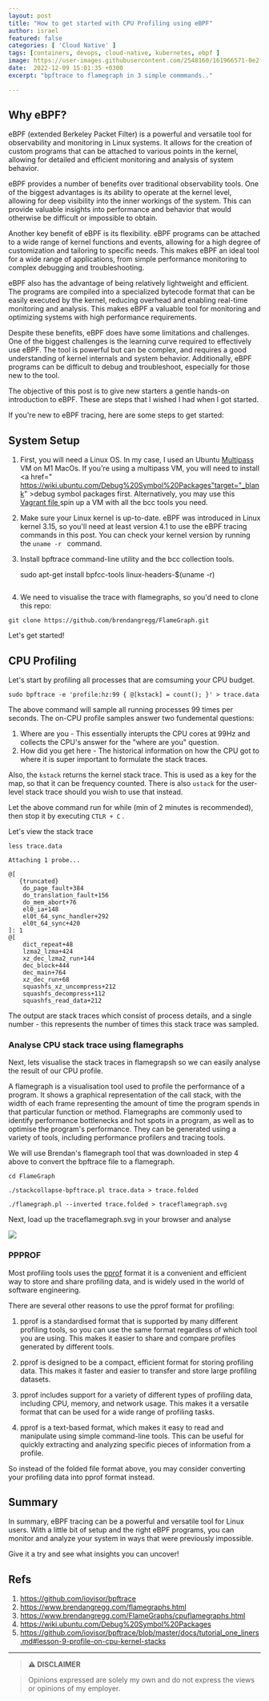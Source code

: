 ```yaml
---
layout: post
title: "How to get started with CPU Profiling using eBPF"
author: israel
featured: false
categories: [ 'Cloud Native' ]
tags: [containers, devops, cloud-native, kubernetes, ebpf ]
image: https://user-images.githubusercontent.com/2548160/161966571-0e2f2d03-9cc3-499e-b45d-04813ff9d91e.jpeg
date:  2022-12-09 15:01:35 +0300
excerpt: "bpftrace to flamegraph in 3 simple commmands.."

---
```


## Why eBPF? ##

eBPF (extended Berkeley Packet Filter) is a powerful and versatile tool for observability and monitoring in Linux systems. It allows for the creation of custom programs that can be attached to various points in the kernel, allowing for detailed and efficient monitoring and analysis of system behavior.

eBPF provides a number of benefits over traditional observability tools. One of the biggest advantages is its ability to operate at the kernel level, allowing for deep visibility into the inner workings of the system. This can provide valuable insights into performance and behavior that would otherwise be difficult or impossible to obtain.

Another key benefit of eBPF is its flexibility. eBPF programs can be attached to a wide range of kernel functions and events, allowing for a high degree of customization and tailoring to specific needs. This makes eBPF an ideal tool for a wide range of applications, from simple performance monitoring to complex debugging and troubleshooting.

eBPF also has the advantage of being relatively lightweight and efficient. The programs are compiled into a specialized bytecode format that can be easily executed by the kernel, reducing overhead and enabling real-time monitoring and analysis. This makes eBPF a valuable tool for monitoring and optimizing systems with high performance requirements.

Despite these benefits, eBPF does have some limitations and challenges. One of the biggest challenges is the learning curve required to effectively use eBPF. The tool is powerful but can be complex, and requires a good understanding of kernel internals and system behavior. Additionally, eBPF programs can be difficult to debug and troubleshoot, especially for those new to the tool.

The objective of this post is to give new starters a gentle hands-on introduction to eBPF. These are steps that I wished I had when I got started. 

If you're new to eBPF tracing, here are some steps to get started:

## System Setup ##

1. First, you will need a Linux OS. In my case, I used an Ubuntu <a href="https://multipass.run/" target="_blank">Multipass</a> VM on M1 MacOs. 
If you're using a multipass VM, you will need to install <a href=" https://wiki.ubuntu.com/Debug%20Symbol%20Packages"target="_blank" >debug symbol packages</a> first. Alternatively, you may use this <a href="https://github.com/iovisor/bpftrace/blob/master/Vagrantfile" target="_blank">Vagrant file </a> spin up a VM with all the bcc tools you need. 

2. Make sure your Linux kernel is up-to-date. eBPF was introduced in Linux kernel 3.15, so you'll need at least version 4.1 to use the eBPF tracing commands in this post. You can check your kernel version by running the `uname -r ` command. 


3. Install bpftrace command-line utility and the bcc collection tools. 
   

     sudo apt-get install bpfcc-tools linux-headers-$(uname -r)

    ```bash

4. We need to visualise the trace with flamegraphs, so you'd need to clone this repo: 

```
git clone https://github.com/brendangregg/FlameGraph.git
```

Let's get started! 

## CPU Profiling ##

Let's start by profiling all processes that are comsuming your CPU budget.  

` sudo bpftrace -e 'profile:hz:99 { @[kstack] = count(); }' > trace.data ` 

The above command will sample all running processes 99 times per seconds. The on-CPU profile samples answer two fundemental questions: 

1. Where are you - This essentially interupts the CPU cores at 99Hz and collects the CPU's answer for the "where are you" question. 
2. How did you get here - The historical information on how the CPU got to where it is super important to formulate the stack traces.

Also, the `kstack` returns the kernel stack trace. This is used as a key for the map, so that it can be frequency counted. There is also `ustack` for the user-level stack trace should you wish to use that instead. 

Let the above command run for while (min of 2 minutes is recommended), then stop it by executing `CTLR + C` . 

Let's view the stack trace 

```
less trace.data

Attaching 1 probe...

@[
   {truncated}
    do_page_fault+384
    do_translation_fault+156
    do_mem_abort+76
    el0_ia+148
    el0t_64_sync_handler+292
    el0t_64_sync+420
]: 1
@[
    dict_repeat+48
    lzma2_lzma+424
    xz_dec_lzma2_run+144
    dec_block+444
    dec_main+764
    xz_dec_run+68
    squashfs_xz_uncompress+212
    squashfs_decompress+112
    squashfs_read_data+212

```
The output are stack traces which consist of process details, and a single number - this represents the number of times this stack trace was sampled. 

### Analyse CPU stack trace using flamegraphs ### 

Next, lets visualise the stack traces in flamegrapsh so we can easily analyse the result of our CPU profile.   

A flamegraph is a visualisation tool used to profile the performance of a program. It shows a graphical representation of the call stack, with the width of each frame representing the amount of time the program spends in that particular function or method. Flamegraphs are commonly used to identify performance bottlenecks and hot spots in a program, as well as to optimise the program's performance. They can be generated using a variety of tools, including performance profilers and tracing tools.

We will use Brendan's flamegraph tool that was downloaded in step 4 above to convert the bpftrace file to a flamegraph. 

```
cd FlameGraph

./stackcollapse-bpftrace.pl trace.data > trace.folded

./flamegraph.pl --inverted trace.folded > traceflamegraph.svg

```

Next, load up the traceflamegraph.svg in your browser and analyse 

<p class="aligncenter">
<img class="lazyimg" src="https://user-images.githubusercontent.com/2548160/206728975-dab2d420-6cbe-4039-934e-8e18239410f1.svg"/> 
<br>
</p>

### PPPROF ### 
Most profiling tools uses the <a href="https://github.com/google/pprof" target="_blank">pprof</a> format it is a convenient and efficient way to store and share profiling data, and is widely used in the world of software engineering.

There are several other reasons to use the pprof format for profiling:

1. pprof is a standardised format that is supported by many different profiling tools, so you can use the same format regardless of which tool you are using. This makes it easier to share and compare profiles generated by different tools.

2. pprof is designed to be a compact, efficient format for storing profiling data. This makes it faster and easier to transfer and store large profiling datasets.

3. pprof includes support for a variety of different types of profiling data, including CPU, memory, and network usage. This makes it a versatile format that can be used for a wide range of profiling tasks.

4. pprof is a text-based format, which makes it easy to read and manipulate using simple command-line tools. This can be useful for quickly extracting and analyzing specific pieces of information from a profile.

So instead of the folded file format above, you may consider converting your profiling data into pprof format instead.


## Summary ##
In summary, eBPF tracing can be a powerful and versatile tool for Linux users. With a little bit of setup and the right eBPF programs, you can monitor and analyze your system in ways that were previously impossible. 


Give it a try and see what insights you can uncover!


## Refs ##

1. https://github.com/iovisor/bpftrace 
2. https://www.brendangregg.com/flamegraphs.html
3. https://www.brendangregg.com/FlameGraphs/cpuflamegraphs.html 
4. https://wiki.ubuntu.com/Debug%20Symbol%20Packages  
5. https://github.com/iovisor/bpftrace/blob/master/docs/tutorial_one_liners.md#lesson-9-profile-on-cpu-kernel-stacks
 

-------
>  **⚠ DISCLAIMER**

> Opinions expressed are solely my own and do not express the views or opinions of my employer.


